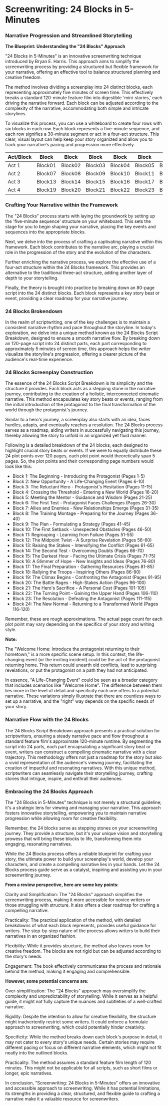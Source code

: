 # Screenwriting: 24 Blocks in 5-Minutes 

### Narrative Progression and Streamlined Storytelling

**The Blueprint: Understanding the "24 Blocks" Approach**

"24 Blocks in 5-Minutes" is an innovative screenwriting technique introduced by Bryan E. Harris. This approach aims to simplify the screenwriting process by providing a structured but flexible framework for your narrative, offering an effective tool to balance structured planning and creative freedom. 

The method involves dividing a screenplay into 24 distinct blocks, each representing approximately five minutes of screen time. This effectively breaks a standard 120-minute feature film into digestible 'mini-stories,' each driving the narrative forward. Each block can be adjusted according to the complexity of the narrative, accommodating both simple and intricate storylines.

To visualize this process, you can use a whiteboard to create four rows with six blocks in each row. Each block represents a five-minute sequence, and each row signifies a 30-minute segment or act in a four-act structure. This clear, visual layout can help keep your story organized and allow you to track your narrative's pacing and progression more effectively.

Act/Block | Block | Block | Block | Block | Block | Block
--- | --- | --- | --- | --- | --- | ---
Act 1 | Block01 | Block02 | Block03 | Block04 | Block05 | Block06
Act 2 | Block07 | Block08 | Block09 | Block10 | Block11 | Block12
Act 3 | Block13 | Block14 | Block15 | Block16 | Block17 | Block18
Act 4 | Block19 | Block20 | Block21 | Block22 | Block23 | Block24


### Crafting Your Narrative within the Framework

The "24 Blocks" process starts with laying the groundwork by setting up the 'five-minute sequence' structure on your whiteboard. This sets the stage for you to begin shaping your narrative, placing the key events and sequences into the appropriate blocks.

Next, we delve into the process of crafting a captivating narrative within this framework. Each block contributes to the narrative arc, playing a crucial role in the progression of the story and the evolution of the characters.

Further enriching the narrative process, we explore the effective use of a four-act structure within the 24 Blocks framework. This provides an alternative to the traditional three-act structure, adding another layer of depth to your storytelling.

Finally, the theory is brought into practice by breaking down an 80-page script into the 24 distinct blocks. Each block represents a key story beat or event, providing a clear roadmap for your narrative journey.

### 24 Blocks Brokendown 

In the realm of scriptwriting, one of the key challenges is to maintain a consistent narrative rhythm and pace throughout the storyline. In today's exploration, we delve into a unique method known as the 24 Blocks Script Breakdown, designed to ensure a smooth narrative flow. By breaking down an 120-page script into 24 distinct parts, each part corresponding to approximately 5 minutes of screen time, this approach helps the writer visualize the storyline's progression, offering a clearer picture of the audience's real-time experience.

### 24 Blocks Screenplay Construction

The essence of the 24 Blocks Script Breakdown is its simplicity and the structure it provides. Each block acts as a stepping stone in the narrative journey, contributing to the creation of a holistic, interconnected cinematic narrative. This method encapsulates key story beats or events, ranging from the initial introduction of the protagonist to the final transformation of the world through the protagonist's journey.

Similar to a hero's journey, a screenplay also starts with an idea, faces hurdles, adapts, and eventually reaches a resolution. The 24 Blocks process serves as a roadmap, aiding writers in successfully navigating this journey, thereby allowing the story to unfold in an organized yet fluid manner. 

Following is a detailed breakdown of the 24 blocks, each designed to highlight crucial story beats or events. If we were to equally distribute these 24 plot points over 120 pages, each plot point would theoretically span 5 pages. So, the plot points and their corresponding page numbers would look like this:

- Block 1: The Beginning - Introducing the Protagonist (Pages 1-5)
- Block 2: New Opportunity - A Life-Changing Event (Pages 6-10)
- Block 3: The Reluctant Hero - Protagonist's Hesitation (Pages 11-15)
- Block 4: Crossing the Threshold - Entering a New World (Pages 16-20)
- Block 5: Meeting the Mentor - Guidance and Wisdom (Pages 21-25)
- Block 6: The First Test - Protagonist Faces Challenges (Pages 26-30)
- Block 7: Allies and Enemies - New Relationships Emerge (Pages 31-35)
- Block 8: The Training Montage - Preparing for the Journey (Pages 36-40)
- Block 9: The Plan - Formulating a Strategy (Pages 41-45)
- Block 10: The First Setback - Unexpected Obstacles (Pages 46-50)
- Block 11: Regrouping - Learning from Failure (Pages 51-55)
- Block 12: The Midpoint Twist - A Surprise Revelation (Pages 56-60)
- Block 13: Raising the Stakes - Intensifying the Conflict (Pages 61-65)
- Block 14: The Second Test - Overcoming Doubts (Pages 66-70)
- Block 15: The Darkest Hour - Facing the Ultimate Crisis (Pages 71-75)
- Block 16: A Glimmer of Hope - New Insights and Ideas (Pages 76-80)
- Block 17: The Final Preparation - Gathering Resources (Pages 81-85)
- Block 18: Rallying the Troops - Inspiring Others (Pages 86-90)
- Block 19: The Climax Begins - Confronting the Antagonist (Pages 91-95)
- Block 20: The Battle Rages - High-Stakes Action (Pages 96-100)
- Block 21: The Hero's Sacrifice - A Personal Cost (Pages 101-105)
- Block 22: The Turning Point - Gaining the Upper Hand (Pages 106-110)
- Block 23: The Resolution - Defeating the Antagonist (Pages 111-115)
- Block 24: The New Normal - Returning to a Transformed World (Pages 116-120)

Remember, these are rough approximations. The actual page count for each plot point may vary depending on the specifics of your story and writing style.

**Note:**

The "Welcome Home: Introduce the protagonist returning to their hometown," is a more specific scene setup. In this context, the life-changing event (or the inciting incident) could be the act of the protagonist returning home. This return could unearth old conflicts, lead to surprising revelations, or put the protagonist on a path they had not anticipated.

In essence, "A Life-Changing Event" could be seen as a broader category that includes scenarios like "Welcome Home". The difference between them lies more in the level of detail and specificity each one offers to a potential narrative. These variations simply illustrate that there are countless ways to set up a narrative, and the "right" way depends on the specific needs of your story.

### Narrative Flow with the 24 Blocks

The 24 Blocks Script Breakdown approach presents a practical solution for scriptwriters, ensuring a steady narrative pace and flow throughout a standard feature film's approximate 120-minute runtime. By segmenting the script into 24 parts, each part encapsulating a significant story beat or event, writers can construct a compelling cinematic narrative with a clear trajectory. This methodology offers not just a roadmap for the story but also a vivid representation of the audience's viewing journey, facilitating the creation of impactful and resonating narratives. With this unique method, scriptwriters can seamlessly navigate their storytelling journey, crafting stories that intrigue, inspire, and enthrall their audiences.

### Embracing the 24 Blocks Approach

The "24 Blocks in 5-Minutes" technique is not merely a structural guideline; it's a strategic lens for viewing and managing your narrative. This approach fosters innovative storytelling, empowering you to maintain narrative progression while allowing room for creative flexibility.

Remember, the 24 blocks serve as stepping stones on your screenwriting journey. They provide a structure, but it's your unique vision and storytelling prowess that will bring these blocks to life, transforming them into engaging, resonating narratives.

While the 24 Blocks process offers a reliable blueprint for crafting your story, the ultimate power to build your screenplay's world, develop your characters, and create a compelling narrative lies in your hands. Let the 24 Blocks process guide serve as a catalyst, inspiring and assisting you in your screenwriting journey.

**From a review perspective, here are some key points:**

Clarity and Simplification: The "24 Blocks" approach simplifies the screenwriting process, making it more accessible for novice writers or those struggling with structure. It also offers a clear roadmap for crafting a compelling narrative.

Practicality: The practical application of the method, with detailed breakdowns of what each block represents, provides useful guidance for writers. The step-by-step nature of the process allows writers to build their narratives in an organized fashion.

Flexibility: While it provides structure, the method also leaves room for creative freedom. The blocks are not rigid but can be adjusted according to the story's needs.

Engagement: The book effectively communicates the process and rationale behind the method, making it engaging and comprehensible.

**However, some potential concerns are:**

Over-simplification: The "24 Blocks" approach may oversimplify the complexity and unpredictability of storytelling. While it serves as a helpful guide, it might not fully capture the nuances and subtleties of a well-crafted narrative.

Rigidity: Despite the intention to allow for creative flexibility, the structure might inadvertently restrict some writers. It could enforce a formulaic approach to screenwriting, which could potentially hinder creativity.

Specificity: While the method breaks down each block's purpose in detail, it may not cater to every story's unique needs. Certain stories may require different pacing or focus on different narrative elements, which might not fit neatly into the outlined blocks.

Practicality: The method assumes a standard feature film length of 120 minutes. This might not be applicable for all scripts, such as short films or longer, epic narratives.

In conclusion, "Screenwriting: 24 Blocks in 5-Minutes" offers an innovative and accessible approach to screenwriting. While it has potential limitations, its strengths in providing a clear, structured, and flexible guide to crafting a narrative make it a valuable resource for screenwriters.
